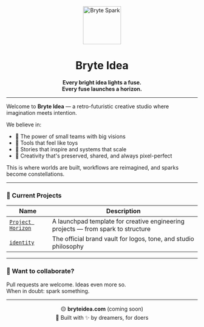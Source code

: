 <div align="center">

<img src="https://raw.githubusercontent.com/bryteidea/identity/main/assets/logos/bryte-spark.png" width="100" alt="Bryte Spark"/>

# **Bryte Idea**  
**Every bright idea lights a fuse.**  
**Every fuse launches a horizon.**

</div>

---

Welcome to **Bryte Idea** — a retro-futuristic creative studio where imagination meets intention.

We believe in:
- 🎨 The power of small teams with big visions  
- 🧠 Tools that feel like toys  
- 🌅 Stories that inspire and systems that scale  
- 💾 Creativity that's preserved, shared, and always pixel-perfect

This is where worlds are built, workflows are reimagined, and sparks become constellations.

---

### 🚀 Current Projects

| Name | Description |
|------|-------------|
| [`Project Horizon`](https://github.com/bryteidea/project-horizon) | A launchpad template for creative engineering projects — from spark to structure |
| [`identity`](https://github.com/bryteidea/identity) | The official brand vault for logos, tone, and studio philosophy |

---

### 🧠 Want to collaborate?

Pull requests are welcome. Ideas even more so.  
When in doubt: spark something.

---
<div align="center">

🟡 **bryteidea.com** (coming soon)  
🧠 Built with ✨ by dreamers, for doers

</div> 
